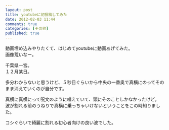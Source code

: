 ```yaml
---
layout: post
title: youtubeに初投稿してみた
date: 2012-02-03 11:44
comments: true
categories: [その他]
published: true
---
```




動画埋め込みやりたくて、はじめてyoutubeに動画あげてみた。  
画像荒いなー。  
  
千葉県一宮。  
１２月某日。  
  
多分わからないと思うけど、５秒目ぐらいから中央の一番奥で真横にのってそのまま消えていくのが自分です。  
  
真横に真横にって呪文のように唱えていて、頭にそのことしかなかったけど。  
波が割れる前のうねりで真横に乗っちゃいけないということをこの時知りました。  
  
  
  
コシぐらいで綺麗に割れる初心者向けの良い波でした。


